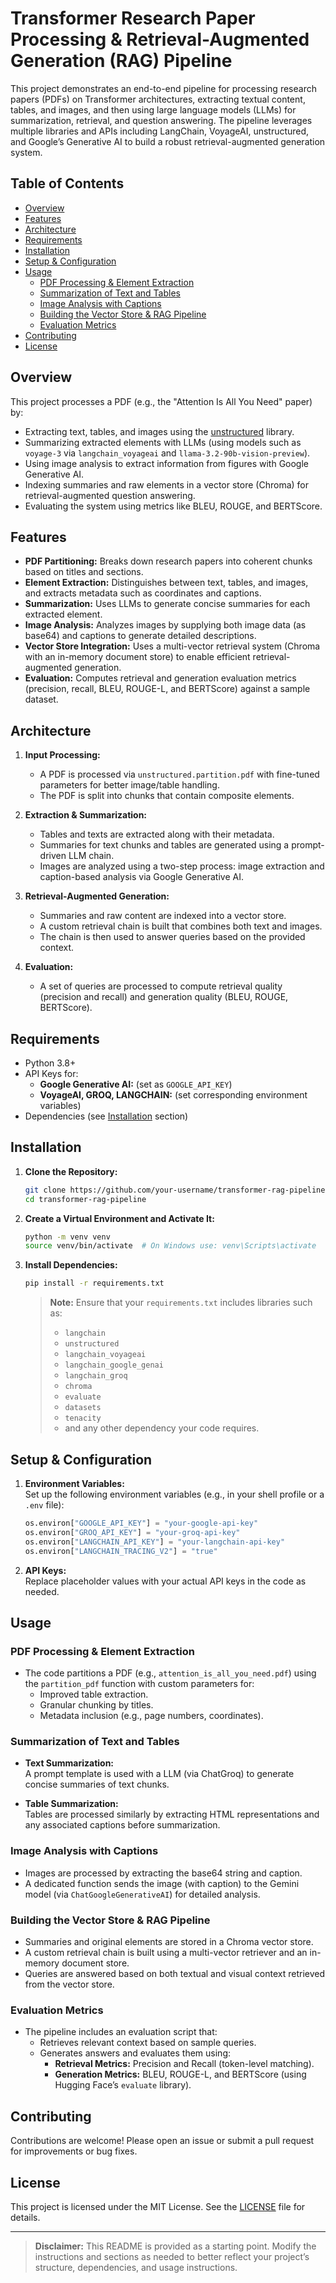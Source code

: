 # Transformer Research Paper Processing & Retrieval-Augmented Generation (RAG) Pipeline

This project demonstrates an end-to-end pipeline for processing research papers (PDFs) on Transformer architectures, extracting textual content, tables, and images, and then using large language models (LLMs) for summarization, retrieval, and question answering. The pipeline leverages multiple libraries and APIs including LangChain, VoyageAI, unstructured, and Google’s Generative AI to build a robust retrieval-augmented generation system.

## Table of Contents

- [Overview](#overview)
- [Features](#features)
- [Architecture](#architecture)
- [Requirements](#requirements)
- [Installation](#installation)
- [Setup & Configuration](#setup--configuration)
- [Usage](#usage)
  - [PDF Processing & Element Extraction](#pdf-processing--element-extraction)
  - [Summarization of Text and Tables](#summarization-of-text-and-tables)
  - [Image Analysis with Captions](#image-analysis-with-captions)
  - [Building the Vector Store & RAG Pipeline](#building-the-vector-store--rag-pipeline)
  - [Evaluation Metrics](#evaluation-metrics)
- [Contributing](#contributing)
- [License](#license)

## Overview

This project processes a PDF (e.g., the "Attention Is All You Need" paper) by:
- Extracting text, tables, and images using the [unstructured](https://github.com/Unstructured-IO/unstructured) library.
- Summarizing extracted elements with LLMs (using models such as `voyage-3` via `langchain_voyageai` and `llama-3.2-90b-vision-preview`).
- Using image analysis to extract information from figures with Google Generative AI.
- Indexing summaries and raw elements in a vector store (Chroma) for retrieval-augmented question answering.
- Evaluating the system using metrics like BLEU, ROUGE, and BERTScore.

## Features

- **PDF Partitioning:** Breaks down research papers into coherent chunks based on titles and sections.
- **Element Extraction:** Distinguishes between text, tables, and images, and extracts metadata such as coordinates and captions.
- **Summarization:** Uses LLMs to generate concise summaries for each extracted element.
- **Image Analysis:** Analyzes images by supplying both image data (as base64) and captions to generate detailed descriptions.
- **Vector Store Integration:** Uses a multi-vector retrieval system (Chroma with an in-memory document store) to enable efficient retrieval-augmented generation.
- **Evaluation:** Computes retrieval and generation evaluation metrics (precision, recall, BLEU, ROUGE-L, and BERTScore) against a sample dataset.

## Architecture

1. **Input Processing:**  
   - A PDF is processed via `unstructured.partition.pdf` with fine-tuned parameters for better image/table handling.
   - The PDF is split into chunks that contain composite elements.

2. **Extraction & Summarization:**  
   - Tables and texts are extracted along with their metadata.
   - Summaries for text chunks and tables are generated using a prompt-driven LLM chain.
   - Images are analyzed using a two-step process: image extraction and caption-based analysis via Google Generative AI.

3. **Retrieval-Augmented Generation:**  
   - Summaries and raw content are indexed into a vector store.
   - A custom retrieval chain is built that combines both text and images.
   - The chain is then used to answer queries based on the provided context.

4. **Evaluation:**  
   - A set of queries are processed to compute retrieval quality (precision and recall) and generation quality (BLEU, ROUGE, BERTScore).

## Requirements

- Python 3.8+
- API Keys for:
  - **Google Generative AI:** (set as `GOOGLE_API_KEY`)
  - **VoyageAI, GROQ, LANGCHAIN:** (set corresponding environment variables)
- Dependencies (see [Installation](#installation) section)

## Installation

1. **Clone the Repository:**

   ```bash
   git clone https://github.com/your-username/transformer-rag-pipeline.git
   cd transformer-rag-pipeline
   ```

2. **Create a Virtual Environment and Activate It:**

   ```bash
   python -m venv venv
   source venv/bin/activate  # On Windows use: venv\Scripts\activate
   ```

3. **Install Dependencies:**

   ```bash
   pip install -r requirements.txt
   ```

   > **Note:** Ensure that your `requirements.txt` includes libraries such as:
   > - `langchain`
   > - `unstructured`
   > - `langchain_voyageai`
   > - `langchain_google_genai`
   > - `langchain_groq`
   > - `chroma`
   > - `evaluate`
   > - `datasets`
   > - `tenacity`
   > - and any other dependency your code requires.

## Setup & Configuration

1. **Environment Variables:**  
   Set up the following environment variables (e.g., in your shell profile or a `.env` file):

   ```python
   os.environ["GOOGLE_API_KEY"] = "your-google-api-key"
   os.environ["GROQ_API_KEY"] = "your-groq-api-key"
   os.environ["LANGCHAIN_API_KEY"] = "your-langchain-api-key"
   os.environ["LANGCHAIN_TRACING_V2"] = "true"
   ```

2. **API Keys:**  
   Replace placeholder values with your actual API keys in the code as needed.

## Usage

### PDF Processing & Element Extraction

- The code partitions a PDF (e.g., `attention_is_all_you_need.pdf`) using the `partition_pdf` function with custom parameters for:
  - Improved table extraction.
  - Granular chunking by titles.
  - Metadata inclusion (e.g., page numbers, coordinates).

### Summarization of Text and Tables

- **Text Summarization:**  
  A prompt template is used with a LLM (via ChatGroq) to generate concise summaries of text chunks.
  
- **Table Summarization:**  
  Tables are processed similarly by extracting HTML representations and any associated captions before summarization.

### Image Analysis with Captions

- Images are processed by extracting the base64 string and caption.
- A dedicated function sends the image (with caption) to the Gemini model (via `ChatGoogleGenerativeAI`) for detailed analysis.

### Building the Vector Store & RAG Pipeline

- Summaries and original elements are stored in a Chroma vector store.
- A custom retrieval chain is built using a multi-vector retriever and an in-memory document store.
- Queries are answered based on both textual and visual context retrieved from the vector store.

### Evaluation Metrics

- The pipeline includes an evaluation script that:
  - Retrieves relevant context based on sample queries.
  - Generates answers and evaluates them using:
    - **Retrieval Metrics:** Precision and Recall (token-level matching).
    - **Generation Metrics:** BLEU, ROUGE-L, and BERTScore (using Hugging Face’s `evaluate` library).

## Contributing

Contributions are welcome! Please open an issue or submit a pull request for improvements or bug fixes.

## License

This project is licensed under the MIT License. See the [LICENSE](LICENSE) file for details.

---

> **Disclaimer:** This README is provided as a starting point. Modify the instructions and sections as needed to better reflect your project’s structure, dependencies, and usage instructions.
```
